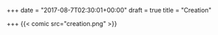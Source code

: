 +++
date = "2017-08-7T02:30:01+00:00"
draft = true
title = "Creation"

+++
{{< comic src="creation.png" >}}